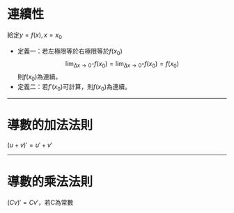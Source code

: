 # 連續性
給定$y=f(x), x=x_0$<br/>
* 定義一：若左極限等於右極限等於$f(x_0)$<br/>
$$
\lim_{\Delta x \to 0^-}f(x_0)=\lim_{\Delta x \to 0^+}f(x_0)=f(x_0)
$$
則$f(x_0)$為連續。
* 定義二：若$f'(x_0)$可計算，則$f(x_0)$為連續。

---
# 導數的加法法則
$(u+v)'=u'+v'$

---
# 導數的乘法法則
$(Cv)'=Cv'$，若C為常數

